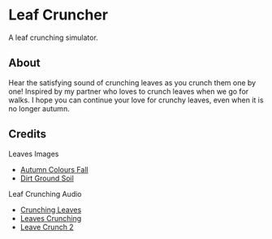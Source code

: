 # Leaf Cruncher
A leaf crunching simulator. 

## About
Hear the satisfying sound of crunching leaves as you crunch them one by one! Inspired by my partner who loves to crunch leaves when we go for walks. I hope you can continue your love for crunchy leaves, even when it is no longer autumn. 

## Credits
Leaves Images
- [Autumn Colours Fall](https://pixabay.com/vectors/autumn-colours-fall-leaf-leaves-2027870/)
- [Dirt Ground Soil](https://pixabay.com/photos/dirt-ground-soil-earth-land-2313866/)

Leaf Crunching Audio
- [Crunching Leaves](https://pixabay.com/sound-effects/crunching-leaves-46873/)
- [Leaves Crunching](https://pixabay.com/sound-effects/leaves-crunching-6954/)
- [Leave Crunch 2](https://pixabay.com/sound-effects/leave-crunch-2-64099/)
